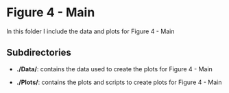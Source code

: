 # Figure 4 - Main

In this folder I include the data and plots for Figure 4 - Main

## Subdirectories

+ **./Data/**: contains the data used to create the plots for Figure 4 - Main

+ **./Plots/**: contains the plots and scripts to create plots for Figure 4 - Main
